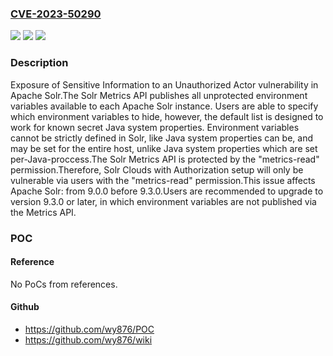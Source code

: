 ### [CVE-2023-50290](https://cve.mitre.org/cgi-bin/cvename.cgi?name=CVE-2023-50290)
![](https://img.shields.io/static/v1?label=Product&message=Apache%20Solr&color=blue)
![](https://img.shields.io/static/v1?label=Version&message=9.0.0%3C%209.3.0%20&color=brighgreen)
![](https://img.shields.io/static/v1?label=Vulnerability&message=CWE-200%20Exposure%20of%20Sensitive%20Information%20to%20an%20Unauthorized%20Actor&color=brighgreen)

### Description

Exposure of Sensitive Information to an Unauthorized Actor vulnerability in Apache Solr.The Solr Metrics API publishes all unprotected environment variables available to each Apache Solr instance. Users are able to specify which environment variables to hide, however, the default list is designed to work for known secret Java system properties. Environment variables cannot be strictly defined in Solr, like Java system properties can be, and may be set for the entire host, unlike Java system properties which are set per-Java-proccess.The Solr Metrics API is protected by the "metrics-read" permission.Therefore, Solr Clouds with Authorization setup will only be vulnerable via users with the "metrics-read" permission.This issue affects Apache Solr: from 9.0.0 before 9.3.0.Users are recommended to upgrade to version 9.3.0 or later, in which environment variables are not published via the Metrics API.

### POC

#### Reference
No PoCs from references.

#### Github
- https://github.com/wy876/POC
- https://github.com/wy876/wiki


